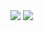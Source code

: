 <img src="https://capsule-render.vercel.app/api?type=waving&color=BDBDC8&height=150&section=header&text=Hello%20I'm%20YeoJu%20🤍&fontSize=30" />

<img src="https://capsule-render.vercel.app/api?type=waving&color=BDBDC8&height=150&section=footer&text=&fontSize=" />
